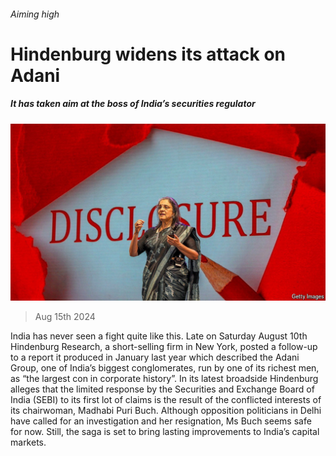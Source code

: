 ###### Aiming high

# Hindenburg widens its attack on Adani 

##### It has taken aim at the boss of India’s securities regulator 

![image](images/20240817_WBP501.jpg) 

> Aug 15th 2024 

India has never seen a fight quite like this. Late on Saturday August 10th Hindenburg Research, a short-selling firm in New York, posted a follow-up to a report it produced in January last year which described the Adani Group, one of India’s biggest conglomerates, run by one of its richest men, as “the largest con in corporate history”. In its latest broadside Hindenburg alleges that the limited response by the Securities and Exchange Board of India (SEBI) to its first lot of claims is the result of the conflicted interests of its chairwoman, Madhabi Puri Buch. Although opposition politicians in Delhi have called for an investigation and her resignation, Ms Buch seems safe for now. Still, the saga is set to bring lasting improvements to India’s capital markets.

